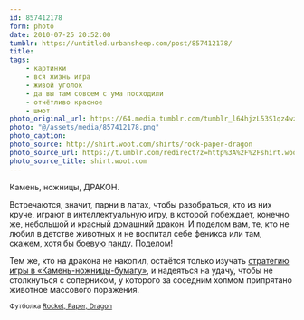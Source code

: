 ```yaml
---
id: 857412178
form: photo
date: 2010-07-25 20:52:00
tumblr: https://untitled.urbansheep.com/post/857412178/
title:
tags:
    - картинки
    - вся жизнь игра
    - живой уголок
    - да вы там совсем с ума посходили
    - отчётливо красное
    - шмот
photo_original_url: https://64.media.tumblr.com/tumblr_l64hjzL53S1qz4wzio1_1280.png
photo: "@/assets/media/857412178.png"
photo_caption:
photo_source: http://shirt.woot.com/shirts/rock-paper-dragon
photo_source_url: https://t.umblr.com/redirect?z=http%3A%2F%2Fshirt.woot.com%2F&t=ZjgyMjg5Yjc3ZmE5NjI3ODFhYjFiMjU5YmQ0YmM0MmQwZDkxOWY1ZSw4NTc0MTIxNzg%3D&b=t%3Am0vUM0_oWxQpSg5c05RR_Q&p=https%3A%2F%2Funtitled.urbansheep.com%2Fpost%2F857412178%2F%25D0%25BA%25D0%25B0%25D0%25BC%25D0%25B5%25D0%25BD%25D1%258C-%25D0%25BD%25D0%25BE%25D0%25B6%25D0%25BD%25D0%25B8%25D1%2586%25D1%258B-%25D0%25B4%25D1%2580%25D0%25B0%25D0%25BA%25D0%25BE%25D0%25BD-%25D0%25B2%25D1%2581%25D1%2582%25D1%2580%25D0%25B5%25D1%2587%25D0%25B0%25D1%258E%25D1%2582%25D1%2581%25D1%258F-%25D0%25B7%25D0%25BD%25D0%25B0%25D1%2587%25D0%25B8%25D1%2582&m=0&ts=1631049858
photo_source_title: shirt.woot.com
---
```


<p>Камень, ножницы, ДРАКОН.</p>

<p>Встречаются, значит, парни в латах, чтобы разобраться, кто из них круче, играют в интеллектуальную игру, в которой побеждает, конечно же, небольшой и красный домашний дракон. И поделом вам, те, кто не любил в детстве животных и не воспитал себе феникса или там, скажем, хотя бы <a href="http://untitled.urbansheep.ru/post/445214541">боевую панду</a>. Поделом!</p>

<p>Тем же, кто на дракона не накопил, остаётся только изучать <a href="http://infothesis.yanamitchell.com/post/857248203/how-to-always-win-at-rock-scissors-paper">стратегию игры в «Камень-ножницы-бумагу»</a>, и надеяться на удачу, чтобы не столкнуться с соперником, у которого за соседним холмом припрятано животное массового поражения.</p>

<p><small>Футболка <a href="http://shirt.woot.com/shirts/rock-paper-dragon">Rocket, Paper, Dragon</a></small></p>
